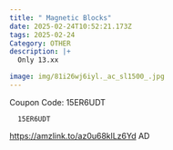 ```yaml
---
title: " Magnetic Blocks"
date: 2025-02-24T10:52:21.173Z
tags: 2025-02-24
Category: OTHER
description: |+
  Only 13.xx

image: img/81i26wj6iyl._ac_sl1500_.jpg
---
```

C﻿oupon Code:  15ER6UDT

<pre class="language-javascript"><code

class="language-javascript">  15ER6UDT</code></pre>

https://amzlink.to/az0u68klLz6Yd
AD